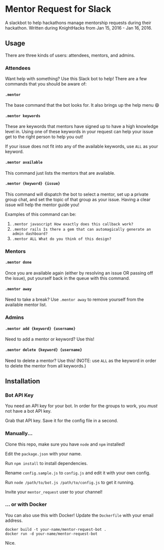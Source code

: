 # Mentor Request for Slack

A slackbot to help hackathons manage mentorship requests during their hackathon. Written during KnightHacks from Jan 15, 2016 - Jan 16, 2016.

## Usage

There are three kinds of users: attendees, mentors, and admins.

### Attendees

Want help with something? Use this Slack bot to help! There are a few commands that you should be aware of:

#### `.mentor`

The base command that the bot looks for. It also brings up the help menu :smile:

#### `.mentor keywords`

These are keywords that mentors have signed up to have a high knowledge level in. Using one of these keywords in your request can help your issue get to the right person to help you out!

If your issue does not fit into any of the available keywords, use `ALL` as your keyword.

#### `.mentor available`

This command just lists the mentors that are available.

#### `.mentor {keyword} {issue}`

This command will dispatch the bot to select a mentor, set up a private group chat, and set the topic of that group as your issue. Having a clear issue will help the mentor guide you!

Examples of this command can be:

1. `.mentor javascript How exactly does this callback work?`
2. `.mentor rails Is there a gem that can automagically generate an admin dashboard?`
3. `.mentor ALL What do you think of this design?`

### Mentors

#### `.mentor done`

Once you are available again (either by resolving an issue OR passing off the issue), put yourself back in the queue with this command.

#### `.mentor away`

Need to take a break? Use `.mentor away` to remove yourself from the available mentor list.

### Admins

#### `.mentor add {keyword} {username}`

Need to add a mentor or keyword? Use this!

#### `.mentor delete {keyword} {username}`

Need to delete a mentor? Use this! (NOTE: use `ALL` as the keyword in order to delete the mentor from all keywords.)

## Installation

### Bot API Key

You need an API key for your bot. In order for the groups to work, you _must_ not have a bot API key.

Grab that API key. Save it for the config file in a second.

### Manually...

Clone this repo, make sure you have `node` and `npm` installed!

Edit the `package.json` with your name.

Run `npm install` to install dependencies.

Rename `config.sample.js` to `config.js` and edit it with your own config.

Run `node /path/to/bot.js /path/to/config.js` to get it running.

Invite your `mentor_request` user to your channel!

### ... or with Docker

You can also use this with Docker! Update the `Dockerfile` with your email address.

    docker build -t your-name/mentor-request-bot .
    docker run -d your-name/mentor-request-bot

Nice.
